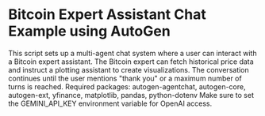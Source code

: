 # Bitcoin Expert Assistant Chat Example using AutoGen

This script sets up a multi-agent chat system where a user can interact with a Bitcoin expert assistant.
The Bitcoin expert can fetch historical price data and instruct a plotting assistant to create visualizations.
The conversation continues until the user mentions "thank you" or a maximum number of turns is reached.
Required packages: autogen-agentchat, autogen-core, autogen-ext, yfinance, matplotlib, pandas, python-dotenv
Make sure to set the GEMINI_API_KEY environment variable for OpenAI access.
